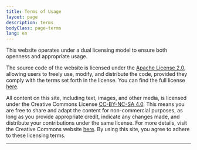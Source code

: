 ```yaml
---
title: Terms of Usage
layout: page
description: terms
bodyClass: page-terms
lang: en
---
```


This website operates under a dual licensing model to ensure both openness and appropriate usage. 

The source code of the website is licensed under the [Apache License 2.0](https://www.apache.org/licenses/LICENSE-2.0), allowing users to freely use, modify, and distribute the code, provided they comply with the terms set forth in the license. You can find the full license [here](https://www.apache.org/licenses/LICENSE-2.0). 

All content on this site, including text, images, and other media, is licensed under the Creative Commons License [CC-BY-NC-SA 4.0](https://creativecommons.org/licenses/by-nc-sa/4.0/). This means you are free to share and adapt the content for non-commercial purposes, as long as you provide appropriate credit, indicate any changes made, and distribute your contributions under the same license. For more details, visit the Creative Commons website [here](https://creativecommons.org/licenses/by-nc-sa/4.0/). By using this site, you agree to adhere to these licensing terms.


---